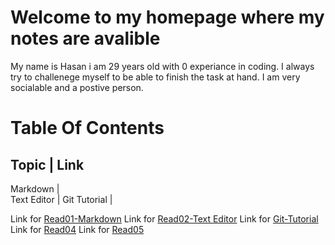 # Welcome to my homepage where my notes are avalible 

My name is Hasan i am 29 years old with 0 experiance in coding. I always try to challenege myself to be able to finish the task at hand. I am very socialable and a postive person. 

# Table Of Contents 

Topic | Link
-------------
Markdown |  
Text Editor | 
Git Tutorial | 


Link for [Read01-Markdown](https://hasankhalifeh.github.io/readingnotes/Markdown-growthmindset)
Link for [Read02-Text Editor](https://hasankhalifeh.github.io/Text-Editor/)
Link for [Git-Tutorial](https://hasankhalifeh.github.io/readingnotes/Read03)
Link for [Read04](https://github.com/hasankhalifeh/readingnotes/blob/master/Read04.md)
Link for [Read05](https://hasankhalifeh.github.io/readingnotes/Read05)